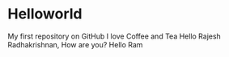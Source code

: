 # Helloworld
My first repository on GitHub
I love Coffee and Tea
Hello Rajesh Radhakrishnan, How are you?
Hello Ram
